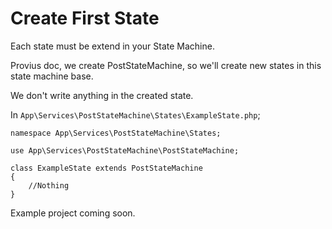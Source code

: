 


# Create First State
Each state must be extend in your State Machine.

Provius doc, we create PostStateMachine, so we'll create new states in this state machine base.

We don't write anything in the created state.

In `App\Services\PostStateMachine\States\ExampleState.php`;

	namespace App\Services\PostStateMachine\States;

	use App\Services\PostStateMachine\PostStateMachine;

	class ExampleState extends PostStateMachine
	{
		//Nothing
	}

Example project coming soon.
